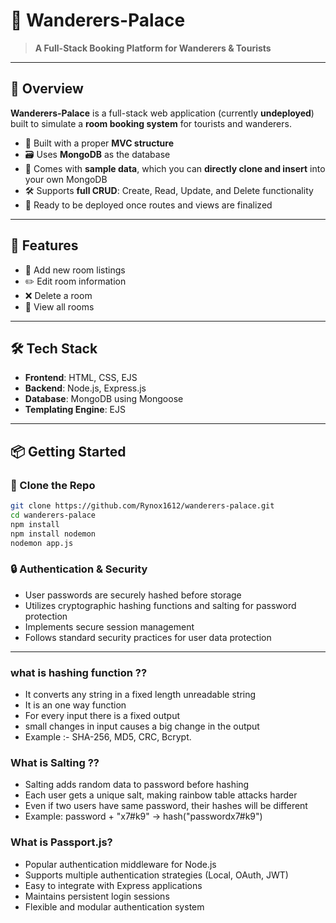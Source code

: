 # 🏡 Wanderers-Palace

> **A Full-Stack Booking Platform for Wanderers & Tourists**

---

## 📌 Overview

**Wanderers-Palace** is a full-stack web application (currently **undeployed**) built to simulate a **room booking system** for tourists and wanderers.

- 🧠 Built with a proper **MVC structure**
- 🗃️ Uses **MongoDB** as the database
- 🧩 Comes with **sample data**, which you can **directly clone and insert** into your own MongoDB
- 🛠️ Supports **full CRUD**: Create, Read, Update, and Delete functionality
- 🚀 Ready to be deployed once routes and views are finalized

---

## 📁 Features

- 📝 Add new room listings
- ✏️ Edit room information
- ❌ Delete a room
- 📜 View all rooms

---

## 🛠️ Tech Stack

- **Frontend**: HTML, CSS, EJS
- **Backend**: Node.js, Express.js
- **Database**: MongoDB using Mongoose
- **Templating Engine**: EJS

---

## 📦 Getting Started

### 🔄 Clone the Repo

```bash
git clone https://github.com/Rynox1612/wanderers-palace.git
cd wanderers-palace
npm install
npm install nodemon
nodemon app.js
```

### 🔒 Authentication & Security

- User passwords are securely hashed before storage
- Utilizes cryptographic hashing functions and salting for password protection
- Implements secure session management
- Follows standard security practices for user data protection

---

### what is hashing function ??

- It converts any string in a fixed length unreadable string
- It is an one way function
- For every input there is a fixed output
- small changes in input causes a big change in the output
- Example :- SHA-256, MD5, CRC, Bcrypt.

### What is Salting ??

- Salting adds random data to password before hashing
- Each user gets a unique salt, making rainbow table attacks harder
- Even if two users have same password, their hashes will be different
- Example: password + "x7#k9" -> hash("passwordx7#k9")

### What is Passport.js?

- Popular authentication middleware for Node.js
- Supports multiple authentication strategies (Local, OAuth, JWT)
- Easy to integrate with Express applications
- Maintains persistent login sessions
- Flexible and modular authentication system
